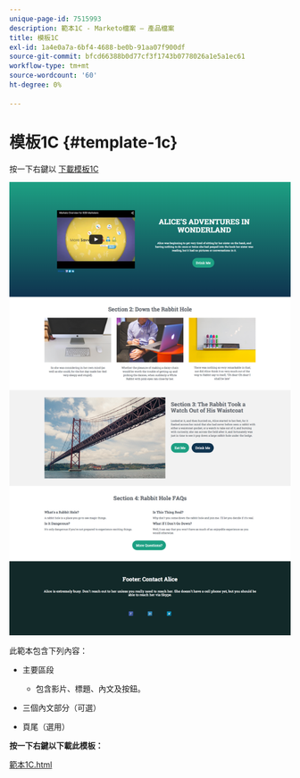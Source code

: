 ```yaml
---
unique-page-id: 7515993
description: 範本1C - Marketo檔案 — 產品檔案
title: 模板1C
exl-id: 1a4e0a7a-6bf4-4688-be0b-91aa07f900df
source-git-commit: bfcd66388b0d77cf3f1743b0778026a1e5a1ec61
workflow-type: tm+mt
source-wordcount: '60'
ht-degree: 0%

---
```


# 模板1C {#template-1c}

按一下右鍵以 [下載模板1C](https://experienceleague.adobe.com/landing/marketo/lp-templates/template-1c.html)

![](assets/image2015-5-28-13-3a18-3a56.png)

此範本包含下列內容：

* 主要區段

   * 包含影片、標題、內文及按鈕。

* 三個內文部分（可選）
* 頁尾（選用）

**按一下右鍵以下載此模板：**

[範本1C.html](https://experienceleague.adobe.com/landing/marketo/lp-templates/template-1c.html)
